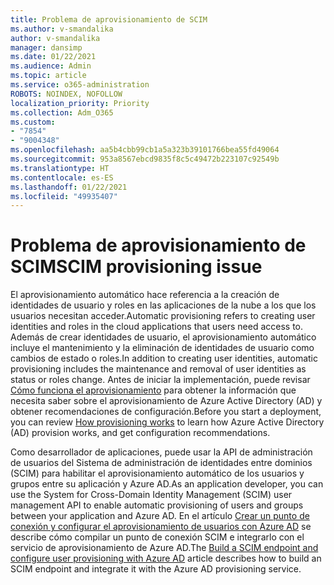 ```yaml
---
title: Problema de aprovisionamiento de SCIM
ms.author: v-smandalika
author: v-smandalika
manager: dansimp
ms.date: 01/22/2021
ms.audience: Admin
ms.topic: article
ms.service: o365-administration
ROBOTS: NOINDEX, NOFOLLOW
localization_priority: Priority
ms.collection: Adm_O365
ms.custom:
- "7854"
- "9004348"
ms.openlocfilehash: aa5b4cbb99cb1a5a323b39101766bea55fd49064
ms.sourcegitcommit: 953a8567ebcd9835f8c5c49472b223107c92549b
ms.translationtype: HT
ms.contentlocale: es-ES
ms.lasthandoff: 01/22/2021
ms.locfileid: "49935407"
---
```

# <a name="scim-provisioning-issue"></a><span data-ttu-id="401cc-102">Problema de aprovisionamiento de SCIM</span><span class="sxs-lookup"><span data-stu-id="401cc-102">SCIM provisioning issue</span></span>

<span data-ttu-id="401cc-103">El aprovisionamiento automático hace referencia a la creación de identidades de usuario y roles en las aplicaciones de la nube a los que los usuarios necesitan acceder.</span><span class="sxs-lookup"><span data-stu-id="401cc-103">Automatic provisioning refers to creating user identities and roles in the cloud applications that users need access to.</span></span> <span data-ttu-id="401cc-104">Además de crear identidades de usuario, el aprovisionamiento automático incluye el mantenimiento y la eliminación de identidades de usuario como cambios de estado o roles.</span><span class="sxs-lookup"><span data-stu-id="401cc-104">In addition to creating user identities, automatic provisioning includes the maintenance and removal of user identities as status or roles change.</span></span> <span data-ttu-id="401cc-105">Antes de iniciar la implementación, puede revisar [Cómo funciona el aprovisionamiento](https://docs.microsoft.com/azure/active-directory/app-provisioning/how-provisioning-works) para obtener la información que necesita saber sobre el aprovisionamiento de Azure Active Directory (AD) y obtener recomendaciones de configuración.</span><span class="sxs-lookup"><span data-stu-id="401cc-105">Before you start a deployment, you can review [How provisioning works](https://docs.microsoft.com/azure/active-directory/app-provisioning/how-provisioning-works) to learn how Azure Active Directory (AD) provision works, and get configuration recommendations.</span></span>

<span data-ttu-id="401cc-106">Como desarrollador de aplicaciones, puede usar la API de administración de usuarios del Sistema de administración de identidades entre dominios (SCIM) para habilitar el aprovisionamiento automático de los usuarios y grupos entre su aplicación y Azure AD.</span><span class="sxs-lookup"><span data-stu-id="401cc-106">As an application developer, you can use the System for Cross-Domain Identity Management (SCIM) user management API to enable automatic provisioning of users and groups between your application and Azure AD.</span></span> <span data-ttu-id="401cc-107">En el artículo [Crear un punto de conexión y configurar el aprovisionamiento de usuarios con Azure AD](https://docs.microsoft.com/azure/active-directory/app-provisioning/use-scim-to-provision-users-and-groups) se describe cómo compilar un punto de conexión SCIM e integrarlo con el servicio de aprovisionamiento de Azure AD.</span><span class="sxs-lookup"><span data-stu-id="401cc-107">The [Build a SCIM endpoint and configure user provisioning with Azure AD](https://docs.microsoft.com/azure/active-directory/app-provisioning/use-scim-to-provision-users-and-groups) article describes how to build an SCIM endpoint and integrate it with the Azure AD provisioning service.</span></span>



